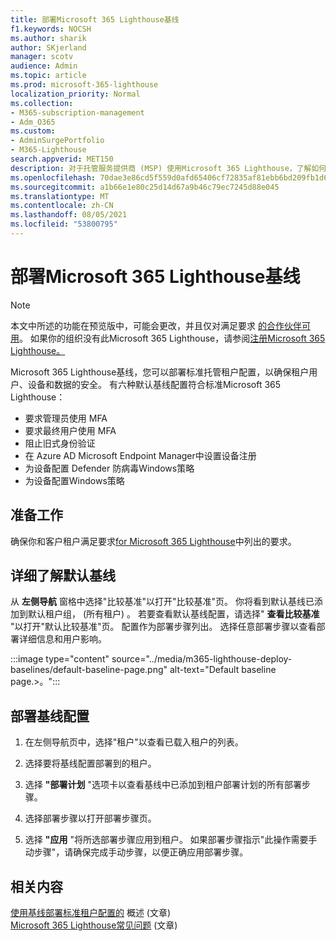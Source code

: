 ```yaml
---
title: 部署Microsoft 365 Lighthouse基线
f1.keywords: NOCSH
ms.author: sharik
author: SKjerland
manager: scotv
audience: Admin
ms.topic: article
ms.prod: microsoft-365-lighthouse
localization_priority: Normal
ms.collection:
- M365-subscription-management
- Adm_O365
ms.custom:
- AdminSurgePortfolio
- M365-Lighthouse
search.appverid: MET150
description: 对于托管服务提供商 (MSP) 使用Microsoft 365 Lighthouse，了解如何部署Microsoft 365 Lighthouse基线。
ms.openlocfilehash: 70dae3e86cd5f559d0afd65406cf72835af81ebb6bd209fb1d68038b9c1be5e0
ms.sourcegitcommit: a1b66e1e80c25d14d67a9b46c79ec7245d88e045
ms.translationtype: MT
ms.contentlocale: zh-CN
ms.lasthandoff: 08/05/2021
ms.locfileid: "53800795"
---
```

# <a name="deploy-microsoft-365-lighthouse-baselines"></a>部署Microsoft 365 Lighthouse基线 

> [!NOTE]
> 本文中所述的功能在预览版中，可能会更改，并且仅对满足要求 [的合作伙伴可用](m365-lighthouse-requirements.md)。 如果你的组织没有此Microsoft 365 Lighthouse，请参阅[注册Microsoft 365 Lighthouse。](m365-lighthouse-sign-up.md)

Microsoft 365 Lighthouse基线，您可以部署标准托管租户配置，以确保租户用户、设备和数据的安全。 有六种默认基线配置符合标准Microsoft 365 Lighthouse：

- 要求管理员使用 MFA
- 要求最终用户使用 MFA
- 阻止旧式身份验证
- 在 Azure AD Microsoft Endpoint Manager中设置设备注册
- 为设备配置 Defender 防病毒Windows策略
- 为设备配置Windows策略

## <a name="before-you-begin"></a>准备工作

确保你和客户租户满足要求[for Microsoft 365 Lighthouse](m365-lighthouse-requirements.md)中列出的要求。

## <a name="learn-more-about-the-default-baseline"></a>详细了解默认基线

从 **左侧导航** 窗格中选择"比较基准"以打开"比较基准"页。 你将看到默认基线已添加到默认租户组， (所有租户) 。 若要查看默认基线配置，请选择" **查看比较基准** "以打开"默认比较基准"页。 配置作为部署步骤列出。 选择任意部署步骤以查看部署详细信息和用户影响。

:::image type="content" source="../media/m365-lighthouse-deploy-baselines/default-baseline-page.png" alt-text="Default baseline page.>。":::

## <a name="deploy-a-baseline-configuration"></a>部署基线配置  

1. 在左侧导航页中，选择"租户"以查看已载入租户的列表。

2. 选择要将基线配置部署到的租户。

3. 选择 **"部署计划** "选项卡以查看基线中已添加到租户部署计划的所有部署步骤。

4. 选择部署步骤以打开部署步骤页。

5. 选择 **"应用** "将所选部署步骤应用到租户。 如果部署步骤指示"此操作需要手动步骤"，请确保完成手动步骤，以便正确应用部署步骤。

## <a name="related-content"></a>相关内容

[使用基线部署标准租户配置的](m365-lighthouse-deploy-standard-tenant-configurations-overview.md) 概述 (文章) \
[Microsoft 365 Lighthouse常见问题](m365-lighthouse-faq.yml) (文章) 